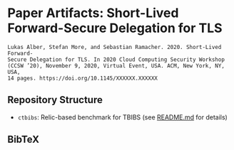# Paper Artifacts: Short-Lived Forward-Secure Delegation for TLS

```
Lukas Alber, Stefan More, and Sebastian Ramacher. 2020. Short-Lived Forward-
Secure Delegation for TLS. In 2020 Cloud Computing Security Workshop
(CCSW ’20), November 9, 2020, Virtual Event, USA. ACM, New York, NY, USA,
14 pages. https://doi.org/10.1145/XXXXXX.XXXXXX
```

## Repository Structure

* `ctbibs`: Relic-based benchmark for TBIBS (see [README.md](/ctbibs/README.md) for details)

## BibTeX


```bibtex

```
